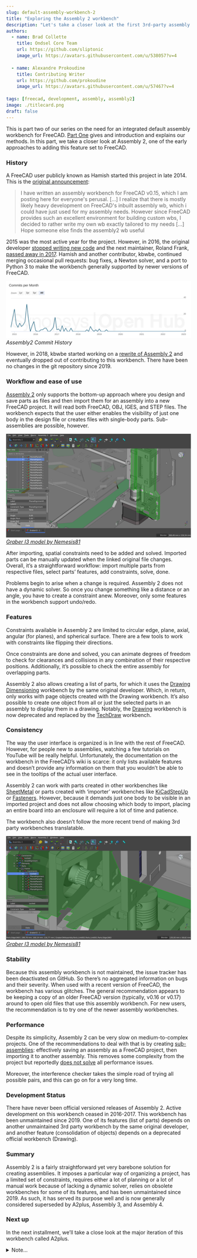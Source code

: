 ```yaml
---
slug: default-assembly-workbench-2
title: "Exploring the Assembly 2 workbench"
description: "Let's take a closer look at the first 3rd-party assembly workbench developed for FreeCAD ever."
authors:
  - name: Brad Collette
    title: Ondsel Core Team
    url: https://github.com/sliptonic
    image_url: https://avatars.githubusercontent.com/u/538057?v=4

  - name: Alexandre Prokoudine
    title: Contributing Writer
    url: https://github.com/prokoudine
    image_url: https://avatars.githubusercontent.com/u/57467?v=4

tags: [freecad, development, assembly, assembly2]
image: ./titlecard.png
draft: false
---
```


This is part two of our series on the need for an integrated default assembly workbench for FreeCAD. [Part One](/blog/default-assembly-workbench-1/) gives and introduction and explains our methods. In this part, we take a closer look at Assembly 2, one of the early approaches to adding this feature set to FreeCAD.

<!-- truncate -->

### History

A FreeCAD user publicly known as Hamish started this project in late 2014. This is the [original announcement](https://forum.freecad.org/viewtopic.php?style=4&t=8577):

>I have written an assembly workbench for FreeCAD v0.15, which I am posting here for everyone's perusal. [...] I realize that there is mostly likely heavy development on FreeCAD's inbuilt assembly wb, which i could have just used for my assembly needs.
However since FreeCAD provides such an excellent environment for building custom wbs, I decided to rather write my own wb exactly tailored to my needs [...]
Hope someone else finds the assembly2 wb useful

2015 was the most active year for the project. However, in 2016, the original developer [stopped writing new code](https://forum.freecadweb.org/viewtopic.php?f=17&t=16591) and the next maintainer, Roland Frank, [passed away in 2017](https://forum.freecad.org/viewtopic.php?f=8&t=25673). Hamish and another contributor, kbwbe, continued merging occasional pull requests: bug fixes, a Newton solver, and a port to Python 3 to make the workbench generally supported by newer versions of FreeCAD.

![commit graph](./freecad-assembly-2-commit-history.png)
*Assembly2 Commit History*

However, in 2018, kbwbe started working on a [rewrite of Assembly 2](https://github.com/kbwbe/A2plus) and eventually dropped out of contributing to this workbench. There have been no changes in the git repository since 2019.

### Workflow and ease of use

[Assembly 2](https://github.com/hamish2014/FreeCAD_assembly2) only supports the bottom-up approach where you design and save parts as files and then import them for an assembly into a new FreeCAD project. It will read both FreeCAD, OBJ, IGES, and STEP files. The workbench expects that the user either enables the visibility of just one body in the design file or creates files with single-body parts. Sub-assemblies are possible, however.

![Graber I3 model by Nemesis81](./freecad-assembly-2-01.png)
*[Graber I3 model by Nemesis81](https://github.com/Nemesis81/GraberI3_Freecad/)*

After importing, spatial constraints need to be added and solved. Imported parts can be manually updated when the linked original file changes. Overall, it’s a straightforward workflow: import multiple parts from respective files, select parts’ features, add constraints, solve, done.

Problems begin to arise when a change is required. Assembly 2 does not have a dynamic solver. So once you change something like a distance or an angle, you have to create a constraint anew. Moreover, only some features in the workbench support undo/redo.

### Features

Constraints available in Assembly 2 are limited to circular edge, plane, axial, angular (for planes), and spherical surface. There are a few tools to work with constraints like flipping their directions.

Once constraints are done and solved, you can animate degrees of freedom to check for clearances and collisions in any combination of their respective positions. Additionally, it’s possible to check the entire assembly for overlapping parts.

Assembly 2 also allows creating a list of parts, for which it uses the [Drawing Dimensioning](https://github.com/hamish2014/FreeCAD_drawing_dimensioning) workbench by the same original developer. Which, in return, only works with page objects created with the Drawing workbench. It’s also possible to create one object from all or just the selected parts in an assembly to display them in a drawing. Notably, the [Drawing](https://wiki.freecad.org/Drawing_Workbench) workbench is now deprecated and replaced by the [TechDraw](https://wiki.freecad.org/TechDraw_Workbench) workbench.

### Consistency

The way the user interface is organized is in line with the rest of FreeCAD. However, for people new to assemblies, watching a few tutorials on YouTube will be really helpful. Unfortunately, the documentation on the workbench in the FreeCAD’s wiki is scarce: it only lists available features and doesn’t provide any information on them that you wouldn’t be able to see in the tooltips of the actual user interface.

Assembly 2 can work with parts created in other workbenches like [SheetMetal](https://wiki.freecad.org/SheetMetal_Workbench) or parts created with ‘importer’ workbenches like [KiCadStepUp](https://wiki.freecad.org/KicadStepUp_Workbench) or [Fasteners](https://wiki.freecad.org/Fasteners_Workbench). However, because it demands just one body to be visible in an imported project and does not allow choosing which body to import, placing an entire board into an enclosure will require a lot of time and patience.

The workbench also doesn’t follow the more recent trend of making 3rd party workbenches translatable.

![Graber I3 model by Nemesis81](./freecad-assembly-2-02.png)
*[Graber I3 model by Nemesis81](https://github.com/Nemesis81/GraberI3_Freecad/)*

### Stability

Because this assembly workbench is not maintained, the issue tracker has been deactivated on GitHub. So there’s no aggregated information on bugs and their severity. When used with a recent version of FreeCAD, the workbench has various glitches. The general recommendation appears to be keeping a copy of an older FreeCAD version (typically, v0.16 or v0.17) around to open old files that use this assembly workbench. For new users, the recommendation is to try one of the newer assembly workbenches.

### Performance

Despite its simplicity, Assembly 2 can be very slow on medium-to-complex projects. One of the recommendations to deal with that is by creating [sub-assemblies](https://forum.freecad.org/viewtopic.php?p=146813#p146813): effectively saving an assembly as a FreeCAD project, then importing it to another assembly. This removes some complexity from the project but reportedly [does not solve](https://forum.freecad.org/viewtopic.php?style=4&t=26803) all performance issues.

Moreover, the interference checker takes the simple road of trying all possible pairs, and this can go on for a very long time.

### Development Status

There have never been official versioned releases of Assembly 2. Active development on this workbench ceased in 2016-2017. This workbench has been unmaintained since 2019. One of its features (list of parts) depends on another unmaintained 3rd party workbench by the same original developer, and another feature (consolidation of objects) depends on a deprecated official workbench (Drawing).

### Summary
Assembly 2 is a fairly straightforward yet very barebone solution for creating assemblies. It imposes a particular way of organizing a project, has a limited set of constraints, requires either a lot of planning or a lot of manual work because of lacking a dynamic solver, relies on obsolete workbenches for some of its features, and has been unmaintained since 2019. As such, it has served its purpose well and is now generally considered superseded by A2plus, Assembly 3, and Assembly 4.

### Next up

In the next installment, we’ll take a close look at the major iteration of this workbench called A2plus.

<details>
  <summary>Note...</summary>
  <div>
  I’m Brad Collette, longtime FreeCAD contributor and CTO of Ondsel, a new open core company built on top of FreeCAD. Ondsel helps you share useful aspects of your solid models without giving away your designs. We’re working on improving collaboration and feature accessibility and integrating with your existing tools. You can read more about my vision for FreeCAD and Ondsel <a href="https://opencoreventures.com/blog/2023-01-ondsel-freecad-launch/">here</a>

<br/>
  </div>
</details>



